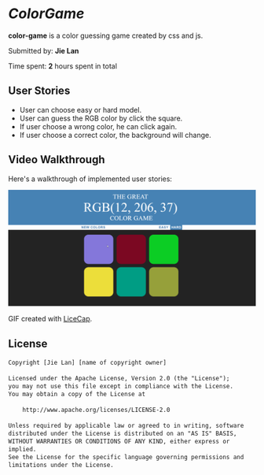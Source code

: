 #  *ColorGame*

**color-game** is a color guessing game created by css and js.

Submitted by: **Jie Lan**

Time spent: **2** hours spent in total

## User Stories
* User can choose easy or hard model.
* User can guess the RGB color by click the square.
* If user choose a wrong color, he can click again.
* If user choose a correct color, the background will change.



## Video Walkthrough 

Here's a walkthrough of implemented user stories:

<img src='view.gif' title='Video Walkthrough' width='' alt='Video Walkthrough' />

GIF created with [LiceCap](http://www.cockos.com/licecap/).



## License

    Copyright [Jie Lan] [name of copyright owner]

    Licensed under the Apache License, Version 2.0 (the "License");
    you may not use this file except in compliance with the License.
    You may obtain a copy of the License at

        http://www.apache.org/licenses/LICENSE-2.0

    Unless required by applicable law or agreed to in writing, software
    distributed under the License is distributed on an "AS IS" BASIS,
    WITHOUT WARRANTIES OR CONDITIONS OF ANY KIND, either express or implied.
    See the License for the specific language governing permissions and
    limitations under the License.
